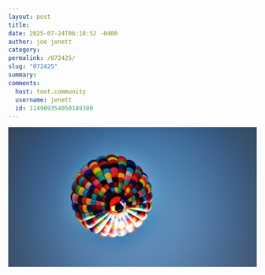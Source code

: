 ```yaml
---
layout: post
title: 
date: 2025-07-24T06:18:52 -0400
author: joe jenett
category: 
permalink: /072425/
slug: "072425"
summary: 
comments:
  host: toot.community
  username: jenett
  id: 114909354050189380
---
```


<a title="new in b22 img.select" href="/img.select"><img src="/images.select/bloon.jpg" alt="liberty" class="mw100 mt-12" style="max-width:100%"></a>


<a href="https://brid.gy/publish/mastodon"></a>